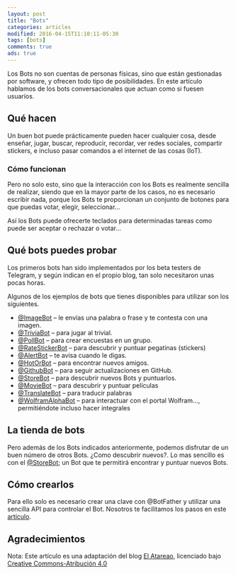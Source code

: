 ```yaml
---
layout: post
title: "Bots"
categories: articles
modified: 2016-04-15T11:10:11-05:30
tags: [bots]
comments: true
ads: true
---
```


Los Bots no son cuentas de personas físicas, sino que están gestionadas por software, y ofrecen todo tipo de posibilidades. En este artículo hablamos de los bots conversacionales que actuan como si fuesen usuarios.

## Qué hacen

Un buen bot puede prácticamente pueden hacer cualquier cosa, desde enseñar, jugar, buscar, reproducir, recordar, ver redes sociales, compartir stickers, e incluso pasar comandos a el internet de las cosas (IoT).

### Cómo funcionan
Pero no solo esto, sino que la interacción con los Bots es realmente sencilla de realizar, siendo que en la mayor parte de los casos, no es necesario escribir nada, porque los Bots te proporcionan un conjunto de botones para que puedas votar, elegir, seleccionar…

Así los Bots puede ofrecerte teclados para determinadas tareas como puede ser aceptar o rechazar o votar…

 
## Qué bots puedes probar
Los primeros bots han sido implementados por los beta testers de Telegram, y según indican en el propio blog, tan solo necesitaron unas pocas horas.

Algunos de los ejemplos de bots que tienes disponibles para utilizar son los siguientes.

* [@ImageBot](http://telegram.me/ImageBot) – le envías una palabra o frase y te contesta con una imagen.
* [@TriviaBot](http://telegram.me/TriviaBot) – para jugar al trivial.
* [@PollBot](http://telegram.me/PollBot) – para crear encuestas en un grupo.
* [@RateStickerBot](http://telegram.me/RateStickerBot) – para descubrir y puntuar pegatinas (stickers)
* [@AlertBot](http://telegram.me/AlertBot) – te avisa cuando le digas.
* [@HotOrBot](http://telegram.me/HotOrBot) – para encontrar nuevos amigos.
* [@GithubBot](http://telegram.me/GithubBot) – para seguir actualizaciones en GitHub.
* [@StoreBot](http://telegram.me/StoreBot) – para descubrir nuevos Bots y puntuarlos.
* [@MovieBot](http://telegram.me/MovieBot) – para descubrir y puntuar películas
* [@TranslateBot](http://telegram.me/TranslateBot) – para traducir palabras
* [@WolframAlphaBot](http://telegram.me/WolframAlphaBot) – para interactuar con el portal Wolfram…, permitiéndote incluso hacer integrales

## La tienda de bots

Pero además de los Bots indicados anteriormente, podemos disfrutar de un buen número de otros Bots.
¿Como descubrir nuevos?. Lo mas sencillo es con el [@StoreBot](http://telegram.me/storebot); un Bot que te permitirá encontrar y puntuar nuevos Bots.

## Cómo crearlos

Para ello solo es necesario crear una clave con @BotFather y utilizar una sencilla API para controlar el Bot.
Nosotros te facilitamos los pasos en este [artículo](http://niaj-scio.github.io/articles/bot-programacion/).

## Agradecimientos

Nota: Este artículo es una adaptación del blog [El Atareao](http://www.atareao.es/ubuntu/telegram-se-supera-de-nuevo-con-los-bots/), licenciado bajo [Creative Commons-Atribución 4.0](http://creativecommons.org/licenses/by-sa/4.0/)